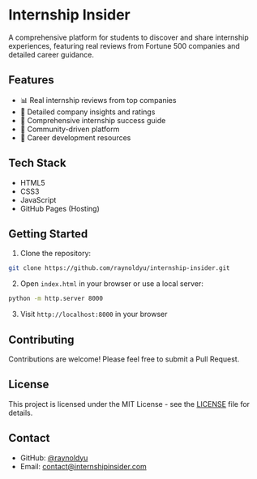 # Internship Insider

A comprehensive platform for students to discover and share internship experiences, featuring real reviews from Fortune 500 companies and detailed career guidance.

## Features

- 📊 Real internship reviews from top companies
- 💼 Detailed company insights and ratings
- 📝 Comprehensive internship success guide
- 🤝 Community-driven platform
- 🎯 Career development resources

## Tech Stack

- HTML5
- CSS3
- JavaScript
- GitHub Pages (Hosting)

## Getting Started

1. Clone the repository:
```bash
git clone https://github.com/raynoldyu/internship-insider.git
```

2. Open `index.html` in your browser or use a local server:
```bash
python -m http.server 8000
```

3. Visit `http://localhost:8000` in your browser

## Contributing

Contributions are welcome! Please feel free to submit a Pull Request.

## License

This project is licensed under the MIT License - see the [LICENSE](LICENSE) file for details.

## Contact

- GitHub: [@raynoldyu](https://github.com/raynoldyu)
- Email: contact@internshipinsider.com 